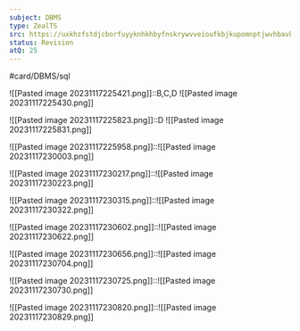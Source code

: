 ```yaml
---
subject: DBMS
type: ZealTS
src: https://uxkhzfstdjcborfuyyknhkhbyfnskrywvveioufkbjkupomnptjwvhbavkysuhi.vercel.app/solution.html?testId=62f38113e77e1e0e9be469fd&test_id=39
status: Revision
atQ: 25
---
```

#card/DBMS/sql 

![[Pasted image 20231117225421.png]]::B,C,D ![[Pasted image 20231117225430.png]]

![[Pasted image 20231117225823.png]]::D ![[Pasted image 20231117225831.png]]

![[Pasted image 20231117225958.png]]::![[Pasted image 20231117230003.png]]

![[Pasted image 20231117230217.png]]::![[Pasted image 20231117230223.png]]

![[Pasted image 20231117230315.png]]::![[Pasted image 20231117230322.png]]

![[Pasted image 20231117230602.png]]::![[Pasted image 20231117230622.png]]

![[Pasted image 20231117230656.png]]::![[Pasted image 20231117230704.png]]

![[Pasted image 20231117230725.png]]::![[Pasted image 20231117230730.png]]

![[Pasted image 20231117230820.png]]::![[Pasted image 20231117230829.png]]